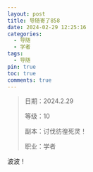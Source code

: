```yaml
---
layout: post
title: 导随寄了858
date: 2024-02-29 12:25:16
categories:
  - 导随
  - 学者
tags:
  - 导随
pin: true
toc: true
comments: true
---
```

> 日期：2024.2.29
>
> 等级：10
>
> 副本：讨伐彷徨死灵！
>
> 职业：学者

波波！